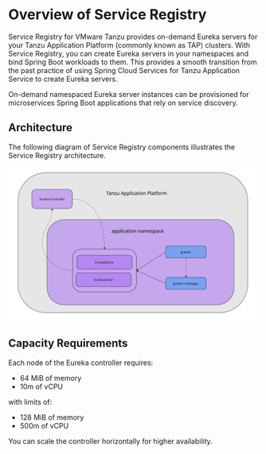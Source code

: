 # Overview of Service Registry

Service Registry for VMware Tanzu provides on-demand Eureka servers for your Tanzu Application Platform
(commonly known as TAP) clusters. With Service Registry, you can create Eureka servers in your
namespaces and bind Spring Boot workloads to them. This provides a smooth transition from the past
practice of using Spring Cloud Services for Tanzu Application Service to create Eureka servers.

On-demand namespaced Eureka server instances can be provisioned for microservices Spring Boot
applications that rely on service discovery.

## <a id="architecture"></a>Architecture

The following diagram of Service Registry components illustrates the Service Registry architecture.

![The Service Registry components.](images/architecture.png)

## <a id='capacity-reqs'></a> Capacity Requirements

Each node of the Eureka controller requires:

- 64 MiB of memory
- 10m of vCPU

with limits of:

- 128 MiB of memory
- 500m of vCPU

You can scale the controller horizontally for higher availability.
